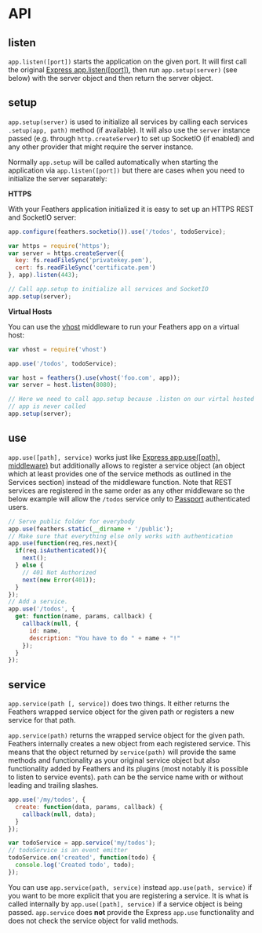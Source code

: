 # API

## listen

`app.listen([port])` starts the application on the given port. It will first call the original [Express app.listen([port])](http://expressjs.com/api.html#app.listen), then run `app.setup(server)` (see below) with the server object and then return the server object.

## setup

`app.setup(server)` is used to initialize all services by calling each services `.setup(app, path)` method (if available).
It will also use the `server` instance passed (e.g. through `http.createServer`) to set up SocketIO (if enabled) and any other provider that might require the server instance.

Normally `app.setup` will be called automatically when starting the application via `app.listen([port])` but there are cases when you need to initialize the server separately:

__HTTPS__

With your Feathers application initialized it is easy to set up an HTTPS REST and SocketIO server:

```js
app.configure(feathers.socketio()).use('/todos', todoService);

var https = require('https');
var server = https.createServer({
  key: fs.readFileSync('privatekey.pem'),
  cert: fs.readFileSync('certificate.pem')
}, app).listen(443);

// Call app.setup to initialize all services and SocketIO
app.setup(server);
```

__Virtual Hosts__

You can use the [vhost](https://github.com/expressjs/vhost) middleware to run your Feathers app on a virtual host:

```js
var vhost = require('vhost')

app.use('/todos', todoService);

var host = feathers().use(vhost('foo.com', app));
var server = host.listen(8080);

// Here we need to call app.setup because .listen on our virtal hosted
// app is never called
app.setup(server);
```

## use

`app.use([path], service)` works just like [Express app.use([path], middleware)](http://expressjs.com/api.html#app.use) but additionally allows to register a service object (an object which at least provides one of the service methods as outlined in the Services section) instead of the middleware function. Note that REST services are registered in the same order as any other middleware so the below example will allow the `/todos` service only to [Passport](http://passportjs.org/) authenticated users.

```js
// Serve public folder for everybody
app.use(feathers.static(__dirname + '/public');
// Make sure that everything else only works with authentication
app.use(function(req,res,next){
  if(req.isAuthenticated()){
    next();
  } else {
    // 401 Not Authorized
    next(new Error(401));
  }
});
// Add a service.
app.use('/todos', {
  get: function(name, params, callback) {
    callback(null, {
      id: name,
      description: "You have to do " + name + "!"
    });
  }
});
```

## service

`app.service(path [, service])` does two things. It either returns the Feathers wrapped service object for the given path or registers a new service for that path.

`app.service(path)` returns the wrapped service object for the given path. Feathers internally creates a new object from each registered service. This means that the object returned by `service(path)` will provide the same methods and functionality as your original service object but also functionality added by Feathers and its plugins (most notably it is possible to listen to service events). `path` can be the service name with or without leading and trailing slashes.

```js
app.use('/my/todos', {
  create: function(data, params, callback) {
    callback(null, data);
  }
});

var todoService = app.service('my/todos');
// todoService is an event emitter
todoService.on('created', function(todo) {
  console.log('Created todo', todo);
});
```

You can use `app.service(path, service)` instead `app.use(path, service)` if you want to be more explicit that you are registering a service. It is what is called internally by `app.use([path], service)` if a service object is being passed. `app.service` does __not__ provide the Express `app.use` functionality and does not check the service object for valid methods.
